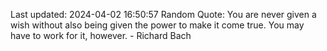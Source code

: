 Last updated: 2024-04-02 16:50:57
Random Quote: You are never given a wish without also being given the power to make it come true. You may have to work for it, however. - Richard Bach